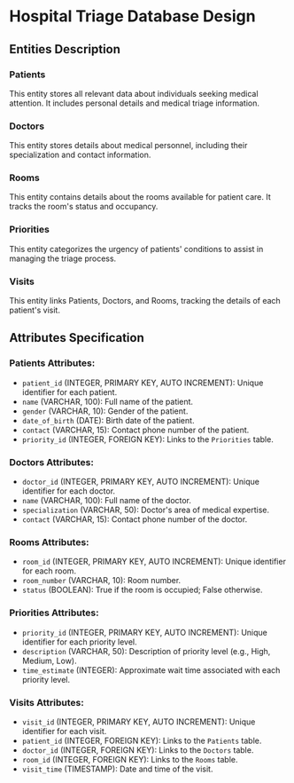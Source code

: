 # Hospital Triage Database Design

## Entities Description

### Patients
This entity stores all relevant data about individuals seeking medical attention. It includes personal details and medical triage information.

### Doctors
This entity stores details about medical personnel, including their specialization and contact information.

### Rooms
This entity contains details about the rooms available for patient care. It tracks the room's status and occupancy.

### Priorities
This entity categorizes the urgency of patients' conditions to assist in managing the triage process.

### Visits
This entity links Patients, Doctors, and Rooms, tracking the details of each patient's visit.





## Attributes Specification

### Patients Attributes:
- `patient_id` (INTEGER, PRIMARY KEY, AUTO INCREMENT): Unique identifier for each patient.
- `name` (VARCHAR, 100): Full name of the patient.
- `gender` (VARCHAR, 10): Gender of the patient.
- `date_of_birth` (DATE): Birth date of the patient.
- `contact` (VARCHAR, 15): Contact phone number of the patient.
- `priority_id` (INTEGER, FOREIGN KEY): Links to the `Priorities` table.

### Doctors Attributes:
- `doctor_id` (INTEGER, PRIMARY KEY, AUTO INCREMENT): Unique identifier for each doctor.
- `name` (VARCHAR, 100): Full name of the doctor.
- `specialization` (VARCHAR, 50): Doctor's area of medical expertise.
- `contact` (VARCHAR, 15): Contact phone number of the doctor.

### Rooms Attributes:
- `room_id` (INTEGER, PRIMARY KEY, AUTO INCREMENT): Unique identifier for each room.
- `room_number` (VARCHAR, 10): Room number.
- `status` (BOOLEAN): True if the room is occupied; False otherwise.

### Priorities Attributes:
- `priority_id` (INTEGER, PRIMARY KEY, AUTO INCREMENT): Unique identifier for each priority level.
- `description` (VARCHAR, 50): Description of priority level (e.g., High, Medium, Low).
- `time_estimate` (INTEGER): Approximate wait time associated with each priority level.

### Visits Attributes:
- `visit_id` (INTEGER, PRIMARY KEY, AUTO INCREMENT): Unique identifier for each visit.
- `patient_id` (INTEGER, FOREIGN KEY): Links to the `Patients` table.
- `doctor_id` (INTEGER, FOREIGN KEY): Links to the `Doctors` table.
- `room_id` (INTEGER, FOREIGN KEY): Links to the `Rooms` table.
- `visit_time` (TIMESTAMP): Date and time of the visit.

